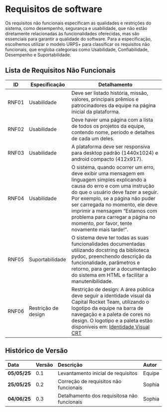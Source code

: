 # Requisitos de software

Os requisitos não funcionais especificam as qualidades e restrições do sistema, como desempenho, segurança e usabilidade, que não estão diretamente relacionadas às funcionalidades oferecidas, mas são essenciais para garantir a qualidade do software. Para a especificação, escolhemos utilizar o modelo URPS+ para classificar os requisitos não funcionais, que engloba categorias como Usabilidade, Confiabilidade, Desempenho e Suportabilidade.

## Lista de Requisitos Não Funcionais

| ID   | Especificação | Detalhamento |
|------|-------------------| --------------------------------------------------------------------------------------------------------------------|
|RNF01|Usabilidade|Deve ser listado história, missão, valores, principais prêmios e patrocinadores da equipe na página inicial da plataforma. |
|RNF02|Usabilidade|Deve haver uma página com a lista de todos os projetos da equipe, contendo nome, período e detalhes de cada um deles. |
|RNF03|Usabilidade|A plataforma deve ser responsiva para desktop padrão (1440x1024) e android compacto (412x917). |
|RNF04|Usabilidade|O sistema, quando ocorrer um erro, deve exibir uma mensagem em linguagem simples explicando a causa do erro e com uma instrução do que o usuário deve fazer a seguir. Por exemplo, se a página não puder ser carregada no momento, ele deve imprimir a mensagem “Estamos com problema para carregar a página no momento, por favor, tente novamente mais tarde!”.|
|RNF05|Suportabilidade|O sistema deve ter todas as suas funcionalidades documentadas utilizando docstring da biblioteca pydoc, preenchendo descrição da funcionalidade, parâmetros e retorno, para gerar a documentação do sistema em HTML e facilitar a manutenibilidade.|
|RNF06|Restrição de design|Restrição de design: A área pública deve seguir a identidade visual da Capital Rocket Team, utilizando o logotipo da equipe na barra de navegação e a paleta de cores no design. O logotipo e a paleta estão disponíveis em: [Identidade Visual CRT](https://unbbr.sharepoint.com/:b:/s/Requisitos592-Desenvolvedores/Ef8Dt9_B_kRHtq5AZ5KKEU4Bmu0yK7gabL0uf1F2MqgU_w?e=UdYyem)|

## Histórico de Versão 
|**Data**|**Versão** |**Descrição** |**Autor**|
| :- | :- | :- | :- |
|**05/05/25**|0.1|Levantamento inicial de requisitos|Equipe|
|**25/05/25**|0.2|Correção de requisitos não funcionais|Sophia|
|**04/06/25**|0.3|Detalhamento dos requisitosa não funcionais|Sophia|